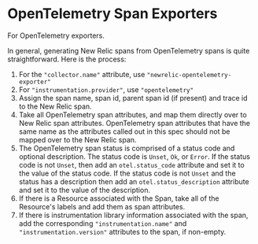 # OpenTelemetry Span Exporters

For OpenTelemetry exporters.

In general, generating New Relic spans from OpenTelemetry spans is quite straightforward.
Here is the process:

1. For the `"collector.name"` attribute, use `"newrelic-opentelemetry-exporter"`
1. For `"instrumentation.provider"`, use `"opentelemetry"`
1. Assign the span name, span id, parent span id (if present) and trace id to the New Relic span.
1. Take all OpenTelemetry span attributes, and map them directly over to New Relic span attributes. OpenTelemetry span attributes that have the same name as the attributes called out in this spec should not be mapped over to the New Relic span.
1. The OpenTelemetry span status is comprised of a status code and optional description. The status
code is `Unset`, `Ok`, or `Error`. If the status code is not `Unset`, then add an `otel.status_code`
attribute and set it to the value of the status code. If the status code is not `Unset` and the status has a description then add an
`otel.status_description` attribute and set it to the value of the description.
1. If there is a Resource associated with the Span, take all of the Resource's labels and add them as
span attributes.
1. If there is instrumentation library information associated with the span,
add the corresponding `"instrumentation.name"` and `"instrumentation.version"` attributes to the span, if non-empty.
